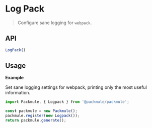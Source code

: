 # Log Pack
> Configure sane logging for `webpack`.

## API
```ts
LogPack()
```

## Usage

**Example**

Set sane logging settings for webpack, printing only the most useful information.

```ts
import Packmule, { Logpack } from '@packmule/packmule';

const packmule = new Packmule();
packmule.register(new Logpack());
return packmule.generate();
```
